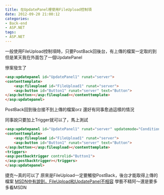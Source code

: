 ```yaml
---
title: 在UpdatePanel裡使用FileUpload控制項
date: 2012-09-20 21:00:12
categories:
- Back-end
- ASP.NET
tags:
- ASP.NET
---
```

一般使用FileUpload控制項時，只要PostBack回後台，有上傳的檔案一定取的到
但是某天我在外面包了一個UpdatePanel

慘案發生了
``` html
<asp:updatepanel id="UpdatePanel1" runat="server">
<contenttemplate>
    <asp:fileupload id="FileUpload1" runat="server">
    <asp:button id="Button1" runat="server" text="Button">
</asp:button></asp:fileupload></contenttemplate>
</asp:updatepanel>
```

PostBack回到後台接不到上傳的檔案orz
還好有同事愈過這樣的情況

同事說只要加上Trigger就可以了，馬上測試

``` html
<asp:updatepanel id="UpdatePanel1" runat="server" updatemode="Conditional">
<contenttemplate>
    <asp:fileupload id="FileUpload1" runat="server">
    <asp:button id="Button1" runat="server" text="Button">
</asp:button></asp:fileupload></contenttemplate>
<triggers>
<asp:postbacktrigger controlid="Button1">
</asp:postbacktrigger></triggers>
</asp:updatepanel>
```


捷克～真的可以了
原來是FileUpload一定要觸發PostBack，後台才能取得上傳的檔案
[MSDN中有說到，FileUpload和UpdatePanel不相容](http://msdn.microsoft.com/zh-tw/library/bb386454.aspx)
學藝不精阿～還是要多多看MSDN